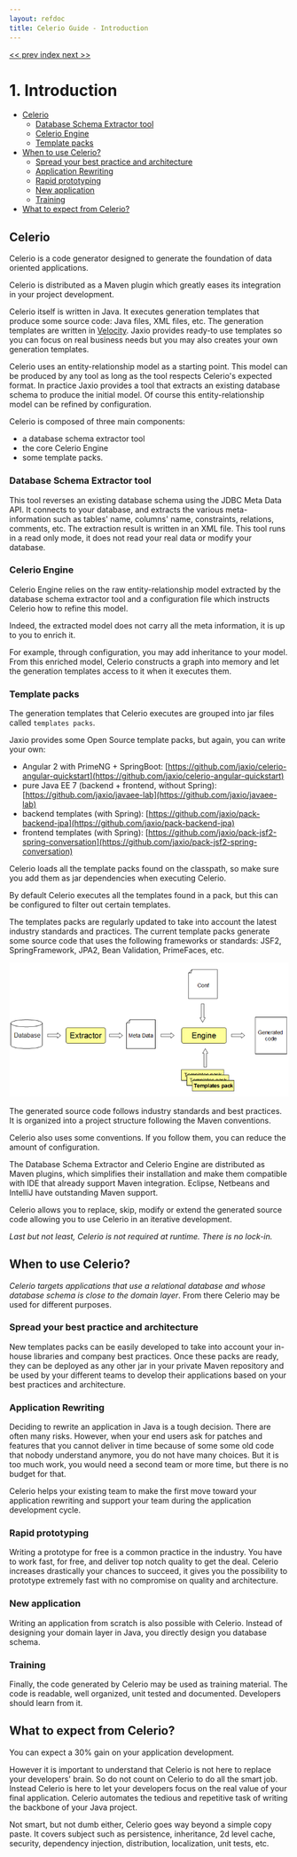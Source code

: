 ```yaml
---
layout: refdoc
title: Celerio Guide - Introduction
---
```


[ << prev ](index.html) [ index ](index.html) [ next >> ](installation.html)

# 1. Introduction

* [Celerio](#celerio)
    * [Database Schema Extractor tool](#database-schema-extractor-tool)
    * [Celerio Engine](#celerio-engine)
    * [Template packs](#template-packs)
* [When to use Celerio?](#when-to-use-celerio)
    * [Spread your best practice and architecture](#spread-your-best-practice-and-architecture)
    * [Application Rewriting](#application-rewriting)
    * [Rapid prototyping](#rapid-prototyping)
    * [New application](#new-application)
    * [Training](#training)
* [What to expect from Celerio?](#what-to-expect-from-celerio)

## Celerio

Celerio is a code generator designed to generate the foundation of data oriented applications.

Celerio is distributed as a Maven plugin which greatly eases its integration in your project development.

Celerio itself is written in Java. It executes generation templates that produce some source code:
Java files, XML files, etc. The generation templates are written in [Velocity](http://velocity.apache.org/).
Jaxio provides ready-to use templates so you can focus on real business needs but you may also creates
your own generation templates.

Celerio uses an entity-relationship model as a starting point. This model can be produced by any tool as long
as the tool respects Celerio's expected format. In practice Jaxio provides a tool that extracts an existing database
schema to produce the initial model. Of course this entity-relationship model can be refined by configuration.

Celerio is composed of three main components:

* a database schema extractor tool
* the core Celerio Engine
* some template packs.

### Database Schema Extractor tool

This tool reverses an existing database schema using the JDBC Meta Data API. It connects to your database,
and extracts the various meta-information such as tables' name, columns' name, constraints, relations, comments, etc.
The extraction result is written in an XML file. This tool runs in a read only mode, it does not read your real
data or modify your database.

### Celerio Engine

Celerio Engine relies on the raw entity-relationship model extracted by the database schema extractor tool and a
configuration file which instructs Celerio how to refine this model.

Indeed, the extracted model does not carry all the meta information, it is up to you to enrich it.

For example, through configuration, you may add inheritance to your model. From this enriched model, Celerio constructs
a graph into memory and let the generation templates access to it when it executes them.

### Template packs

The generation templates that Celerio executes are grouped into jar files called `templates packs`.

Jaxio provides some Open Source template packs, but again, you can write your own:

* Angular 2 with PrimeNG + SpringBoot: [https://github.com/jaxio/celerio-angular-quickstart](https://github.com/jaxio/celerio-angular-quickstart)
* pure Java EE 7 (backend + frontend, without Spring): [https://github.com/jaxio/javaee-lab](https://github.com/jaxio/javaee-lab)
* backend templates (with Spring): [https://github.com/jaxio/pack-backend-jpa](https://github.com/jaxio/pack-backend-jpa)
* frontend templates (with Spring): [https://github.com/jaxio/pack-jsf2-spring-conversation](https://github.com/jaxio/pack-jsf2-spring-conversation)

Celerio loads all the template packs found on the classpath, so make sure you add them as jar dependencies when
executing Celerio.

By default Celerio executes all the templates found in a pack, but this can be configured to filter out certain templates.

The templates packs are regularly updated to take into account the latest industry standards and practices.
The current template packs generate some source code that uses the following frameworks or
standards: JSF2, SpringFramework, JPA2, Bean Validation, PrimeFaces, etc.

![How Celerio works](images/celerio-phases.png)

The generated source code follows industry standards and best practices. It is organized into a project structure
following the Maven conventions.

Celerio also uses some conventions. If you follow them, you can reduce the amount of configuration.

The Database Schema Extractor and Celerio Engine are distributed as Maven plugins, which simplifies their installation
and make them compatible with IDE that already support Maven integration. Eclipse, Netbeans and IntelliJ have
outstanding Maven support.

Celerio allows you to replace, skip, modify or extend the generated source code allowing you to use Celerio in
an iterative development.

*Last but not least, Celerio is not required at runtime. There is no lock-in.*

## When to use Celerio?

*Celerio targets applications that use a relational database and whose database schema is close to the domain layer*.
From there Celerio may be used for different purposes.

### Spread your best practice and architecture

New templates packs can be easily developed to take into account your in-house libraries and company best practices.
Once these packs are ready, they can be deployed as any other jar in your private Maven repository and be used by your
different teams to develop their applications based on your best practices and architecture.

### Application Rewriting

Deciding to rewrite an application in Java is a tough decision. There are often many risks. However, when your end
users ask for patches and features that you cannot deliver in time because of some some old code that nobody understand
anymore, you do not have many choices. But it is too much work, you would need a second team or more time, but there is
no budget for that.

Celerio helps your existing team to make the first move toward your application rewriting and support your team during
the application development cycle.

### Rapid prototyping

Writing a prototype for free is a common practice in the industry. You have to work fast, for free, and deliver top
notch quality to get the deal. Celerio increases drastically your chances to succeed, it gives you the possibility to
prototype extremely fast with no compromise on quality and architecture.

### New application

Writing an application from scratch is also possible with Celerio. Instead of designing your domain layer in Java,
you directly design you database schema.

### Training

Finally, the code generated by Celerio may be used as training material. The code is readable, well organized, unit
tested and documented. Developers should learn from it.


## What to expect from Celerio?

You can expect a 30% gain on your application development.

However it is important to understand that Celerio is not here to replace your developers' brain. So do not count
on Celerio to do all the smart job. Instead Celerio is here to let your developers focus on the real value of your
final application. Celerio automates the tedious and repetitive task of writing the backbone of your Java project.

Not smart, but not dumb either, Celerio goes way beyond a simple copy paste. It covers subject such as persistence,
inheritance, 2d level cache, security, dependency injection, distribution, localization, unit tests, etc.
